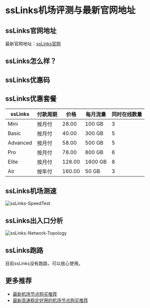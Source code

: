 # ssLinks机场评测与最新官网地址

## ssLinks官网地址
最新官网地址：[ssLinks官网](https://jd123.affxc.com/sslinks/)

## ssLinks怎么样？


## ssLinks优惠码


## ssLinks优惠套餐

| ssLinks  | 付款周期 | 价格     | 每月流量    | 同时在线数量 |
|----------|------|--------|---------|--------|
| Mini     | 按月付  | 28.00  | 100 GB  | 3      |
| Basic    | 按月付  | 40.00  | 300 GB  | 5      |
| Advanced | 按月付  | 58.00  | 500 GB  | 5      |
| Pro      | 按月付  | 78.00  | 800 GB  | 6      |
| Elite    | 按月付  | 128.00 | 1600 GB | 8      |
| Air      | 按年付  | 160.00 | 50 GB   | 3      |

## ssLinks机场测速

![ssLinks-SpeedTest](https://github.com/user-attachments/assets/5815bd73-2c45-4e0e-a72a-94cb880fb0fb)

## ssLinks出入口分析

![ssLinks-Network-Topology](https://github.com/user-attachments/assets/923715ea-0d74-438a-9167-897a15d0f494)

## ssLinks跑路
目前ssLinks没有跑路，可以放心使用。

## 更多推荐
 - [最新机场节点购买推荐](https://github.com/jiedian123com)
 - [最新高速稳定好用的机场节点购买推荐](https://www.jiedian123.com/?utm_source=github&utm_medium=jiedian123com-details)
